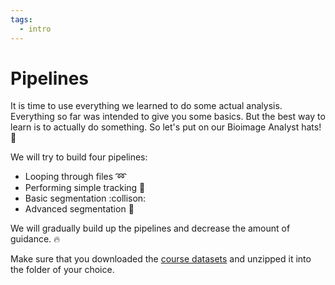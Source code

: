 ```yaml
---
tags:
  - intro
---
```

# Pipelines

It is time to use everything we learned to do some actual analysis. Everything
so far was intended to give you some basics. But the best way to learn is to
actually do something. So let's put on our Bioimage Analyst hats! :tophat:

We will try to build four pipelines:

- Looping through files :loop:
- Performing simple tracking :footprints:
- Basic segmentation :collison:
- Advanced segmentation :rocket:

We will gradually build up the pipelines and decrease the amount of guidance. :fire:

Make sure that you downloaded the [course datasets](https://download.fht.org/jug/advanced_scripting.zip)
and unzipped it into the folder of your choice.
